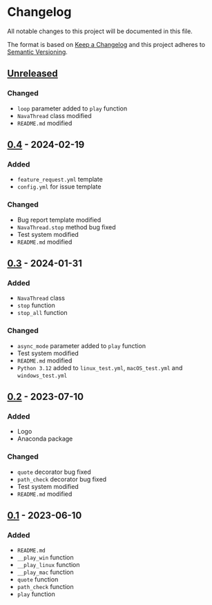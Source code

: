 # Changelog
All notable changes to this project will be documented in this file.

The format is based on [Keep a Changelog](http://keepachangelog.com/en/1.0.0/)
and this project adheres to [Semantic Versioning](http://semver.org/spec/v2.0.0.html).

## [Unreleased]
### Changed
- `loop` parameter added to `play` function
- `NavaThread` class modified
- `README.md` modified
## [0.4] - 2024-02-19
### Added
- `feature_request.yml` template
- `config.yml` for issue template
### Changed
- Bug report template modified
- `NavaThread.stop` method bug fixed
- Test system modified
- `README.md` modified 
## [0.3] - 2024-01-31
### Added
- `NavaThread` class
- `stop` function
- `stop_all` function
### Changed
- `async_mode` parameter added to `play` function
- Test system modified
- `README.md` modified 
- `Python 3.12` added to `linux_test.yml`, `macOS_test.yml` and `windows_test.yml`
## [0.2] - 2023-07-10
### Added
- Logo
- Anaconda package
### Changed
- `quote` decorator bug fixed
- `path_check` decorator bug fixed
- Test system modified
- `README.md` modified 
## [0.1] - 2023-06-10
### Added
- `README.md`
- `__play_win` function
- `__play_linux` function
- `__play_mac` function
- `quote` function
- `path_check` function
- `play` function


[Unreleased]: https://github.com/openscilab/nava/compare/v0.4...dev
[0.4]: https://github.com/openscilab/nava/compare/v0.3...v0.4
[0.3]: https://github.com/openscilab/nava/compare/v0.2...v0.3
[0.2]: https://github.com/openscilab/nava/compare/v0.1...v0.2
[0.1]: https://github.com/openscilab/nava/compare/bd789cc...v0.1
